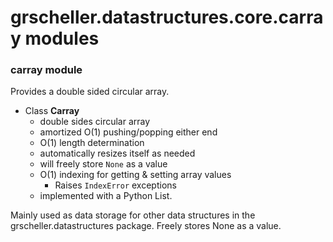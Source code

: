 # grscheller.datastructures.core.carray modules

### carray module

Provides a double sided circular array.

* Class **Carray**
  * double sides circular array
  * amortized O(1) pushing/popping either end
  * O(1) length determination
  * automatically resizes itself as needed
  * will freely store `None` as a value
  * O(1) indexing for getting & setting array values
    * Raises `IndexError` exceptions
  * implemented with a Python List.

Mainly used as data storage for other data structures in the
grscheller.datastructures package. Freely stores None as a value.
